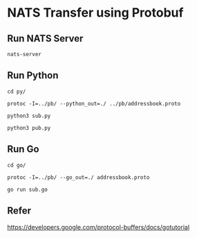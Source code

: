 
# NATS Transfer using Protobuf

## Run NATS Server

```
nats-server
```

## Run Python

```
cd py/
```

```
protoc -I=../pb/ --python_out=./ ../pb/addressbook.proto
```

```
python3 sub.py
```

```
python3 pub.py
```

## Run Go

```
cd go/
```

```
protoc -I=../pb/ --go_out=./ addressbook.proto
```

```
go run sub.go
```

## Refer 

https://developers.google.com/protocol-buffers/docs/gotutorial